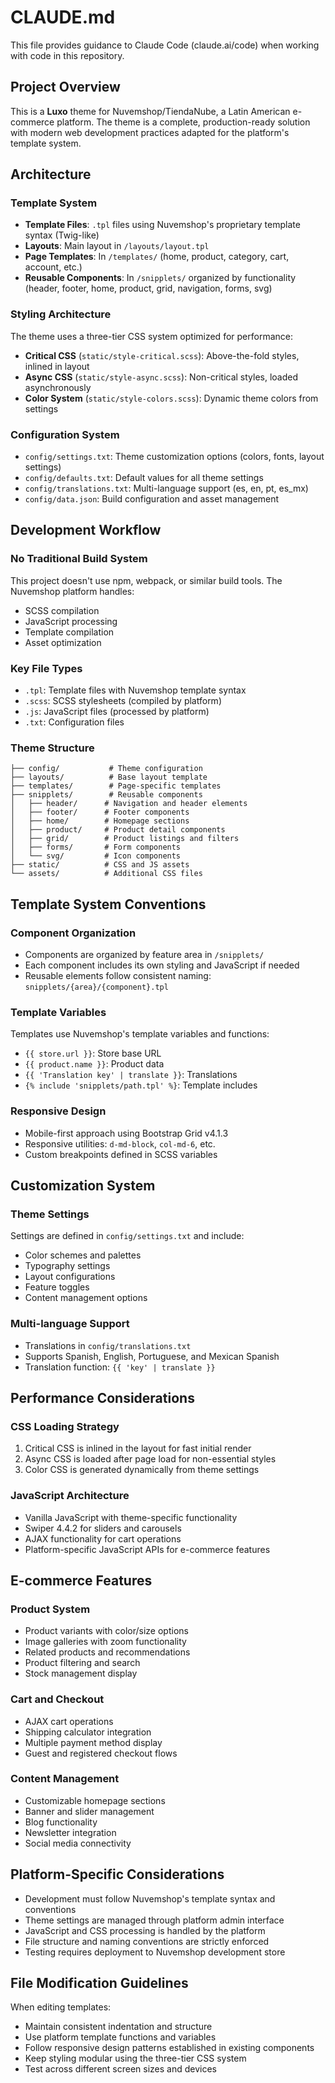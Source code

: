 # CLAUDE.md

This file provides guidance to Claude Code (claude.ai/code) when working with code in this repository.

## Project Overview

This is a **Luxo** theme for Nuvemshop/TiendaNube, a Latin American e-commerce platform. The theme is a complete, production-ready solution with modern web development practices adapted for the platform's template system.

## Architecture

### Template System
- **Template Files**: `.tpl` files using Nuvemshop's proprietary template syntax (Twig-like)
- **Layouts**: Main layout in `/layouts/layout.tpl`
- **Page Templates**: In `/templates/` (home, product, category, cart, account, etc.)
- **Reusable Components**: In `/snipplets/` organized by functionality (header, footer, home, product, grid, navigation, forms, svg)

### Styling Architecture
The theme uses a three-tier CSS system optimized for performance:
- **Critical CSS** (`static/style-critical.scss`): Above-the-fold styles, inlined in layout
- **Async CSS** (`static/style-async.scss`): Non-critical styles, loaded asynchronously
- **Color System** (`static/style-colors.scss`): Dynamic theme colors from settings

### Configuration System
- `config/settings.txt`: Theme customization options (colors, fonts, layout settings)
- `config/defaults.txt`: Default values for all theme settings
- `config/translations.txt`: Multi-language support (es, en, pt, es_mx)
- `config/data.json`: Build configuration and asset management

## Development Workflow

### No Traditional Build System
This project doesn't use npm, webpack, or similar build tools. The Nuvemshop platform handles:
- SCSS compilation
- JavaScript processing
- Template compilation
- Asset optimization

### Key File Types
- `.tpl`: Template files with Nuvemshop template syntax
- `.scss`: SCSS stylesheets (compiled by platform)
- `.js`: JavaScript files (processed by platform)
- `.txt`: Configuration files

### Theme Structure
```
├── config/           # Theme configuration
├── layouts/          # Base layout template
├── templates/        # Page-specific templates
├── snipplets/        # Reusable components
│   ├── header/      # Navigation and header elements
│   ├── footer/      # Footer components
│   ├── home/        # Homepage sections
│   ├── product/     # Product detail components
│   ├── grid/        # Product listings and filters
│   ├── forms/       # Form components
│   └── svg/         # Icon components
├── static/          # CSS and JS assets
└── assets/          # Additional CSS files
```

## Template System Conventions

### Component Organization
- Components are organized by feature area in `/snipplets/`
- Each component includes its own styling and JavaScript if needed
- Reusable elements follow consistent naming: `snipplets/{area}/{component}.tpl`

### Template Variables
Templates use Nuvemshop's template variables and functions:
- `{{ store.url }}`: Store base URL
- `{{ product.name }}`: Product data
- `{{ 'Translation key' | translate }}`: Translations
- `{% include 'snipplets/path.tpl' %}`: Template includes

### Responsive Design
- Mobile-first approach using Bootstrap Grid v4.1.3
- Responsive utilities: `d-md-block`, `col-md-6`, etc.
- Custom breakpoints defined in SCSS variables

## Customization System

### Theme Settings
Settings are defined in `config/settings.txt` and include:
- Color schemes and palettes
- Typography settings
- Layout configurations
- Feature toggles
- Content management options

### Multi-language Support
- Translations in `config/translations.txt`
- Supports Spanish, English, Portuguese, and Mexican Spanish
- Translation function: `{{ 'key' | translate }}`

## Performance Considerations

### CSS Loading Strategy
1. Critical CSS is inlined in the layout for fast initial render
2. Async CSS is loaded after page load for non-essential styles
3. Color CSS is generated dynamically from theme settings

### JavaScript Architecture
- Vanilla JavaScript with theme-specific functionality
- Swiper 4.4.2 for sliders and carousels
- AJAX functionality for cart operations
- Platform-specific JavaScript APIs for e-commerce features

## E-commerce Features

### Product System
- Product variants with color/size options
- Image galleries with zoom functionality
- Related products and recommendations
- Product filtering and search
- Stock management display

### Cart and Checkout
- AJAX cart operations
- Shipping calculator integration
- Multiple payment method display
- Guest and registered checkout flows

### Content Management
- Customizable homepage sections
- Banner and slider management
- Blog functionality
- Newsletter integration
- Social media connectivity

## Platform-Specific Considerations

- Development must follow Nuvemshop's template syntax and conventions
- Theme settings are managed through platform admin interface
- JavaScript and CSS processing is handled by the platform
- File structure and naming conventions are strictly enforced
- Testing requires deployment to Nuvemshop development store

## File Modification Guidelines

When editing templates:
- Maintain consistent indentation and structure
- Use platform template functions and variables
- Follow responsive design patterns established in existing components
- Keep styling modular using the three-tier CSS system
- Test across different screen sizes and devices